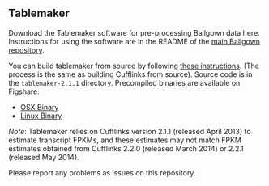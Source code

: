 ## Tablemaker

Download the Tablemaker software for pre-processing Ballgown data here. Instructions for using the software are in the README of the [main Ballgown repository](https://github.com/alyssafrazee/ballgown). 

You can build tablemaker from source by following [these instructions](http://cufflinks.cbcb.umd.edu/tutorial.html). (The process is the same as building Cufflinks from source). Source code is in the `tablemaker-2.1.1` directory. Precompiled binaries are available on Figshare:
* [OSX Binary](http://figshare.com/articles/Tablemaker_OS_X_Binary/1053136)
* [Linux Binary](http://figshare.com/articles/Tablemaker_Linux_Binary/1053137)

*Note*: Tablemaker relies on Cufflinks version 2.1.1 (released April 2013) to estimate transcript FPKMs, and these estimates may not match FPKM estimates obtained from Cufflinks 2.2.0 (released March 2014) or 2.2.1 (released May 2014). 

Please report any problems as issues on this repository. 
